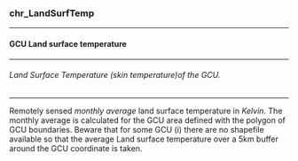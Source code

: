 ### chr_LandSurfTemp



------
#### GCU Land surface temperature



------
###### Land Surface Temperature (skin temperature)of the GCU.



------
Remotely sensed *monthly average* land surface temperature in *Kelvin*. The monthly average is calculated for the GCU area defined with the polygon of GCU boundaries. Beware that for some GCU (i) there are no shapefile available so that the average Land surface temperature over a 5km buffer around the GCU coordinate is taken.